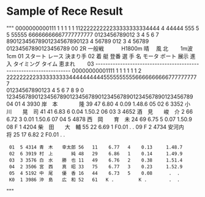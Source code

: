 
# Sample of Rece Result


"""
   0000000000111 1 1 1 1 1 11222222222233333333334444 4 44444 555 5 5 55555 66666666667777777777
   0123456789012 3 4 5 6 7 89012345678901234567890123 4 56789 012 3 4 56789 01234567890123456789
00    2R       一般戦　　　                 H1800m  晴　    風  北　　  1m波    1cm
01                                                    スタート   レース   決まり手
02   着 艇 登番   選  手  名  モータ ボート 展示 進入 タイミング タイム   恵まれ　　
03 --------------------------------------------------------------------
   00000000001111 1 1 1 1 1 1 2 22222222233333333334444444444555555555566666666667777777777  
   01234567890123 4 5 6 7 8 9 0 12345678901234567890123456789012345678901234567890123456789
04   01  4 3930 岸　本　　　　隆 39   47    6.80   4    0.09     1.48.6
05   02  6 3352 小　川　　晃　司 41   41    6.83   6    0.04     1.50.2
06   03  3 4652 酒　見　　峻　介  2   66    6.72   3    0.01     1.50.6
07   04  5 4878 西　岡　　育　未 24   69    6.75   5    0.07     1.50.9
08   F   1 4204 柴　田　　大　輔 55   22    6.69   1   F0.01      .  . 
09   F   2 4734 安河内　　　　将 25   17    6.82   2   F0.01      .  . 

     01  5 4314 青　木　　幸太郎 56   11    6.77   4    0.13     1.48.7
     02  6 3919 村　上　　　　純 48   29    6.86   1    0.14     1.49.9
     03  3 3576 白　水　　勝　也 11   49    6.76   2    0.38     1.51.4
     04  2 3506 宮　西　　真　昭 33   75    6.77   3    0.23     1.52.9
     05  4 5192 中　尾　　優　香 16   44    6.73   5    0.08      .  . 
     K0  1 3986 沖　島　　広　和 52   61   K .         K .        .  . 
"""